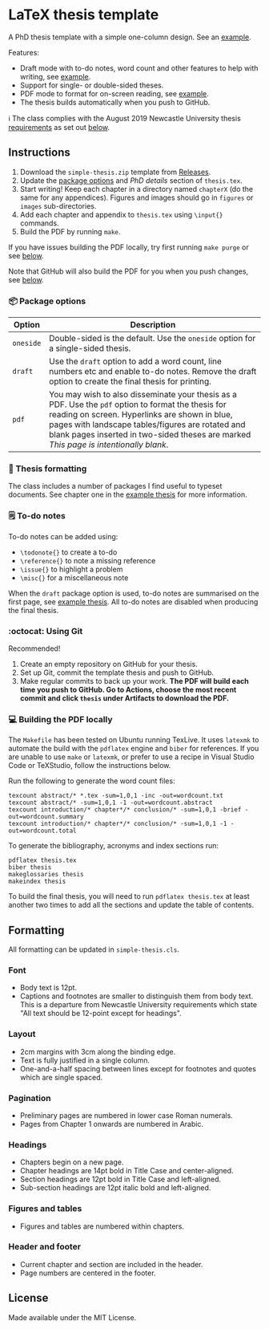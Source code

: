 # LaTeX thesis template

A PhD thesis template with a simple one-column design. See an [example](thesis_final.pdf).

Features:

* Draft mode with to-do notes, word count and other features to help with writing, see [example](thesis_draft.pdf).
* Support for single- or double-sided theses.
* PDF mode to format for on-screen reading, see [example](thesis_pdf.pdf).
* The thesis builds automatically when you push to GitHub.

:information_source: The class complies with the August 2019 Newcastle University thesis [requirements](https://www.ncl.ac.uk/media/wwwnclacuk/studentprogress/files/pgr/202122/Guideline%20for%20Submission%20and%20Format%20of%20Theses%20August%202021.pdf) as set out [below](#formatting).

## Instructions

1. Download the `simple-thesis.zip` template from [Releases](https://github.com/philipdarke/simple-thesis/releases/).
2. Update the [package options](#package-package-options) and *PhD details* section of `thesis.tex`.
3. Start writing! Keep each chapter in a directory named `chapterX` (do the same for any appendices). Figures and images should go in `figures` or `images` sub-directories.
4. Add each chapter and appendix to `thesis.tex` using `\input{}` commands.
5. Build the PDF by running `make`.

If you have issues building the PDF locally, try first running `make purge` or see [below](#computer-building-the-pdf-locally).

Note that GitHub will also build the PDF for you when you push changes, see [below](#octocat-using-git).

### :package: Package options

Option | Description
------ | -----
`oneside` | Double-sided is the default. Use the `oneside` option for a single-sided thesis.
`draft` | Use the `draft` option to add a word count, line numbers etc and enable to-do notes. Remove the draft option to create the final thesis for printing.
`pdf` | You may wish to also disseminate your thesis as a PDF. Use the `pdf` option to format the thesis for reading on screen. Hyperlinks are shown in blue, pages with landscape tables/figures are rotated and blank pages inserted in two-sided theses are marked *This page is intentionally blank*.

### :blue_book: Thesis formatting

The class includes a number of packages I find useful to typeset documents. See chapter one in the [example thesis](thesis_draft.pdf) for more information.

### :spiral_notepad: To-do notes

To-do notes can be added using:

* `\todonote{}` to create a to-do
* `\reference{}` to note a missing reference
* `\issue{}` to highlight a problem
* `\misc{}` for a miscellaneous note

When the `draft` package option is used, to-do notes are summarised on the first
page, see [example thesis](thesis_draft.pdf). All to-do notes are disabled when producing the final thesis.

### :octocat: Using Git

Recommended!

1. Create an empty repository on GitHub for your thesis.
2. Set up Git, commit the template thesis and push to GitHub.
3. Make regular commits to back up your work. **The PDF will build each time you push to GitHub. Go to Actions, choose the most recent commit and click `thesis` under Artifacts to download the PDF.**

### :computer: Building the PDF locally

The `Makefile` has been tested on Ubuntu running TexLive. It uses `latexmk` to automate the build with the `pdflatex` engine and `biber` for references. If you are unable to use `make` or `latexmk`, or prefer to use a recipe in Visual Studio Code or TeXStudio, follow the instructions below.

Run the following to generate the word count files:

```
texcount abstract/* *.tex -sum=1,0,1 -inc -out=wordcount.txt
texcount abstract/* -sum=1,0,1 -1 -out=wordcount.abstract
texcount introduction/* chapter*/* conclusion/* -sum=1,0,1 -brief -out=wordcount.summary
texcount introduction/* chapter*/* conclusion/* -sum=1,0,1 -1 -out=wordcount.total
```

To generate the bibliography, acronyms and index sections run:

```
pdflatex thesis.tex
biber thesis
makeglossaries thesis
makeindex thesis
```

To build the final thesis, you will need to run `pdflatex thesis.tex` at least another two times to add all the sections and update the table of contents.

## Formatting

All formatting can be updated in `simple-thesis.cls`.

### Font

* Body text is 12pt.
* Captions and footnotes are smaller to distinguish them from body text. This is a departure from Newcastle University requirements which state "All text should be 12-point except for headings".

### Layout

* 2cm margins with 3cm along the binding edge.
* Text is fully justified in a single column.
* One-and-a-half spacing between lines except for footnotes and quotes which are single spaced.

### Pagination

* Preliminary pages are numbered in lower case Roman numerals.
* Pages from Chapter 1 onwards are numbered in Arabic.

### Headings

* Chapters begin on a new page.
* Chapter headings are 14pt bold in Title Case and center-aligned.
* Section headings are 12pt bold in Title Case and left-aligned.
* Sub-section headings are 12pt italic bold and left-aligned.

### Figures and tables

* Figures and tables are numbered within chapters.

### Header and footer

* Current chapter and section are included in the header.
* Page numbers are centered in the footer.

## License

Made available under the MIT License.

